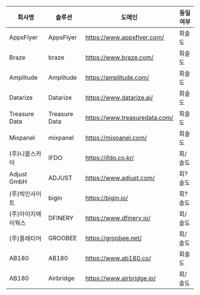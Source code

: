 |회사명|솔루션|도메인|동일여부|
|------|-----|-----|--|
|AppsFlyer|AppsFlyer|https://www.appsflyer.com/|회솔도
|Braze|braze|https://www.braze.com/|회솔도
|Amplitude|Amplitude|https://amplitude.com/|회솔도
|Datarize|Datarize|https://www.datarize.ai/|회솔도
|Treasure Data|Treasure Data|https://www.treasuredata.com/|회솔도
|Mixpanel|mixpanel|https://mixpanel.com/|회솔도
|(주)니블스카이|IFDO|https://ifdo.co.kr/|회/솔도
|Adjust GmbH|ADJUST|https://www.adjust.com/|회?솔도
|(주)빅인사이트|bigin|https://bigin.io/|회?솔도
|(주)아이지에이웍스|DFINERY|https://www.dfinery.io/|회/솔도
|(주)플래티어|GROOBEE|https://groobee.net/|회/솔도
|AB180|AB180|https://www.ab180.co/|회솔도
|AB180|Airbridge|https://www.airbridge.io/|회/솔도
